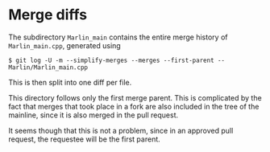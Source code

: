 # Merge diffs
The subdirectory `Marlin_main` contains the entire merge history of `Marlin_main.cpp`, generated using

    $ git log -U -m --simplify-merges --merges --first-parent -- Marlin/Marlin_main.cpp

This is then split into one diff per file.

This directory follows only the first merge parent. This is complicated by the fact that merges that took place in a
fork are also included in the tree of the mainline, since it is also merged in the pull request.

It seems though that this is not a problem, since in an approved pull request, the requestee will be the first parent.